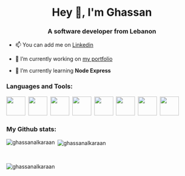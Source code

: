 <h1 align="center">Hey 👋, I'm Ghassan</h1>
<h3 align="center">A software developer from Lebanon</h3>

- 📫 You can add me on [Linkedin](https://www.linkedin.com/in/ghassan-alkaraan)

- 🔭 I’m currently working on [my portfolio](http://github.com/GhassanAlKaraan/portfolio)

- 🌱 I’m currently learning **Node Express**

<h3 align="left">Languages and Tools:</h3>
<p align="left">
<img width="50" height="50" src="https://cdn.jsdelivr.net/gh/devicons/devicon@latest/icons/flutter/flutter-original.svg" />&nbsp;
<img width="50" height="50" src="https://cdn.jsdelivr.net/gh/devicons/devicon@latest/icons/dart/dart-original.svg" />&nbsp;
<img width="50" height="50" src="https://cdn.jsdelivr.net/gh/devicons/devicon@latest/icons/nodejs/nodejs-original.svg" />&nbsp;
<img width="50" height="50" src="https://cdn.jsdelivr.net/gh/devicons/devicon@latest/icons/javascript/javascript-original.svg" />&nbsp;
<img width="50" height="50" src="https://cdn.jsdelivr.net/gh/devicons/devicon@latest/icons/python/python-original.svg" />&nbsp;
<img width="50" height="50" src="https://cdn.jsdelivr.net/gh/devicons/devicon@latest/icons/firebase/firebase-original.svg" />&nbsp;
<img width="50" height="50" src="https://cdn.jsdelivr.net/gh/devicons/devicon@latest/icons/mongodb/mongodb-original-wordmark.svg" />&nbsp;
<img width="50" height="50" src="https://cdn.jsdelivr.net/gh/devicons/devicon@latest/icons/mysql/mysql-plain-wordmark.svg" />
</p>

<h3 align="left">My Github stats:</h3>
<p><img align="left" src="https://github-readme-stats.vercel.app/api/top-langs?username=ghassanalkaraan&show_icons=true&title_color=3382ed&text_color=ffffff&icon_color=0891b2&bg_color=171717&hide_border=true&locale=en&layout=compact" alt="ghassanalkaraan" /></p>

<p>&nbsp;<img align="center" src="https://github-readme-stats.vercel.app/api?username=ghassanalkaraan&hide=issues,contribs&title_color=3382ed&text_color=ffffff&icon_color=0891b2&bg_color=171717&hide_border=true&count_private=true&langs_count=4&show_icons=true&locale=en" alt="ghassanalkaraan" /></p>
<br>
<p><img align="center" src="https://github-readme-streak-stats.herokuapp.com/?user=ghassanalkaraan&theme=dark" alt="ghassanalkaraan" /></p>
